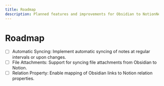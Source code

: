 ```yaml
---
title: Roadmap
description: Planned features and improvements for Obsidian to NotionNext
---
```


# Roadmap

- [ ] Automatic Syncing: Implement automatic syncing of notes at regular intervals or upon changes.
- [ ] File Attachments: Support for syncing file attachments from Obsidian to Notion.
- [ ] Relation Property: Enable mapping of Obsidian links to Notion relation properties.
